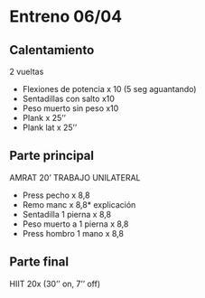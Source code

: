 # Entreno 06/04

## Calentamiento

2 vueltas

- Flexiones de potencia x 10 (5 seg aguantando)
- Sentadillas con salto x10 
- Peso muerto sin peso x10
- Plank x 25’’
- Plank lat x 25’’ 

## Parte principal

AMRAT 20’ TRABAJO UNILATERAL

- Press pecho x 8,8
- Remo manc x 8,8* explicación 
- Sentadilla 1 pierna x 8,8
- Peso muerto a 1 pierna x 8,8
- Press hombro 1 mano x 8,8

## Parte final

HIIT 20x (30’’ on, 7’’ off)
